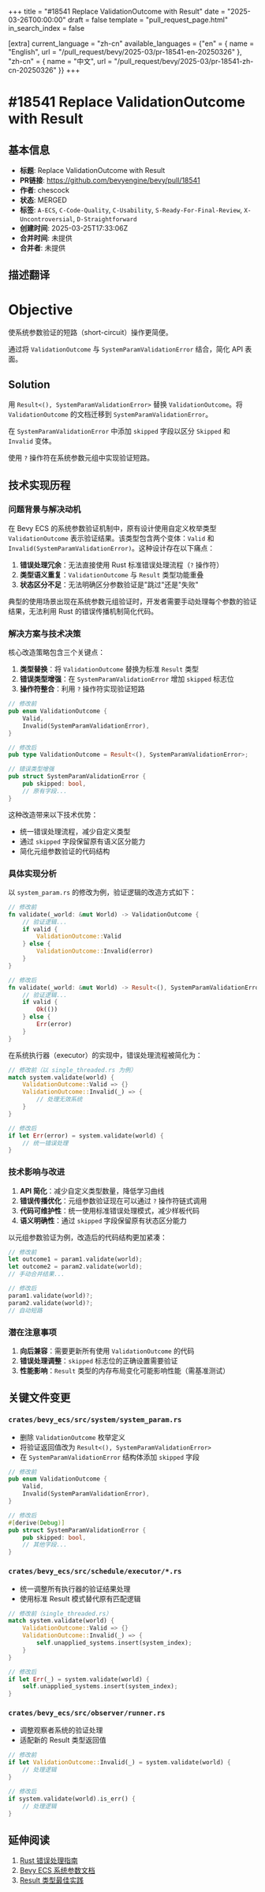 +++
title = "#18541 Replace ValidationOutcome with Result"
date = "2025-03-26T00:00:00"
draft = false
template = "pull_request_page.html"
in_search_index = false

[extra]
current_language = "zh-cn"
available_languages = {"en" = { name = "English", url = "/pull_request/bevy/2025-03/pr-18541-en-20250326" }, "zh-cn" = { name = "中文", url = "/pull_request/bevy/2025-03/pr-18541-zh-cn-20250326" }}
+++

# #18541 Replace ValidationOutcome with Result

## 基本信息
- **标题**: Replace ValidationOutcome with Result
- **PR链接**: https://github.com/bevyengine/bevy/pull/18541
- **作者**: chescock
- **状态**: MERGED
- **标签**: `A-ECS`, `C-Code-Quality`, `C-Usability`, `S-Ready-For-Final-Review`, `X-Uncontroversial`, `D-Straightforward`
- **创建时间**: 2025-03-25T17:33:06Z
- **合并时间**: 未提供
- **合并者**: 未提供

## 描述翻译

# Objective

使系统参数验证的短路（short-circuit）操作更简便。

通过将 `ValidationOutcome` 与 `SystemParamValidationError` 结合，简化 API 表面。

## Solution

用 `Result<(), SystemParamValidationError>` 替换 `ValidationOutcome`。将 `ValidationOutcome` 的文档迁移到 `SystemParamValidationError`。

在 `SystemParamValidationError` 中添加 `skipped` 字段以区分 `Skipped` 和 `Invalid` 变体。

使用 `?` 操作符在系统参数元组中实现验证短路。

## 技术实现历程

### 问题背景与解决动机

在 Bevy ECS 的系统参数验证机制中，原有设计使用自定义枚举类型 `ValidationOutcome` 表示验证结果。该类型包含两个变体：`Valid` 和 `Invalid(SystemParamValidationError)`。这种设计存在以下痛点：

1. **错误处理冗余**：无法直接使用 Rust 标准错误处理流程（`?` 操作符）
2. **类型语义重复**：`ValidationOutcome` 与 `Result` 类型功能重叠
3. **状态区分不足**：无法明确区分参数验证是"跳过"还是"失败"

典型的使用场景出现在系统参数元组验证时，开发者需要手动处理每个参数的验证结果，无法利用 Rust 的错误传播机制简化代码。

### 解决方案与技术决策

核心改造策略包含三个关键点：

1. **类型替换**：将 `ValidationOutcome` 替换为标准 `Result` 类型
2. **错误类型增强**：在 `SystemParamValidationError` 增加 `skipped` 标志位
3. **操作符整合**：利用 `?` 操作符实现验证短路

```rust
// 修改前
pub enum ValidationOutcome {
    Valid,
    Invalid(SystemParamValidationError),
}

// 修改后
pub type ValidationOutcome = Result<(), SystemParamValidationError>;

// 错误类型增强
pub struct SystemParamValidationError {
    pub skipped: bool,
    // 原有字段...
}
```

这种改造带来以下技术优势：
- 统一错误处理流程，减少自定义类型
- 通过 `skipped` 字段保留原有语义区分能力
- 简化元组参数验证的代码结构

### 具体实现分析

以 `system_param.rs` 的修改为例，验证逻辑的改造方式如下：

```rust
// 修改前
fn validate(_world: &mut World) -> ValidationOutcome {
    // 验证逻辑...
    if valid {
        ValidationOutcome::Valid
    } else {
        ValidationOutcome::Invalid(error)
    }
}

// 修改后
fn validate(_world: &mut World) -> Result<(), SystemParamValidationError> {
    // 验证逻辑...
    if valid {
        Ok(())
    } else {
        Err(error)
    }
}
```

在系统执行器（executor）的实现中，错误处理流程被简化为：

```rust
// 修改前（以 single_threaded.rs 为例）
match system.validate(world) {
    ValidationOutcome::Valid => {}
    ValidationOutcome::Invalid(_) => {
        // 处理无效系统
    }
}

// 修改后
if let Err(error) = system.validate(world) {
    // 统一错误处理
}
```

### 技术影响与改进

1. **API 简化**：减少自定义类型数量，降低学习曲线
2. **错误传播优化**：元组参数验证现在可以通过 `?` 操作符链式调用
3. **代码可维护性**：统一使用标准错误处理模式，减少样板代码
4. **语义明确性**：通过 `skipped` 字段保留原有状态区分能力

以元组参数验证为例，改造后的代码结构更加紧凑：

```rust
// 修改前
let outcome1 = param1.validate(world);
let outcome2 = param2.validate(world);
// 手动合并结果...

// 修改后
param1.validate(world)?;
param2.validate(world)?;
// 自动短路
```

### 潜在注意事项

1. **向后兼容**：需要更新所有使用 `ValidationOutcome` 的代码
2. **错误处理调整**：`skipped` 标志位的正确设置需要验证
3. **性能影响**：`Result` 类型的内存布局变化可能影响性能（需基准测试）

## 关键文件变更

### `crates/bevy_ecs/src/system/system_param.rs`
- 删除 `ValidationOutcome` 枚举定义
- 将验证返回值改为 `Result<(), SystemParamValidationError>`
- 在 `SystemParamValidationError` 结构体添加 `skipped` 字段

```rust
// 修改前
pub enum ValidationOutcome {
    Valid,
    Invalid(SystemParamValidationError),
}

// 修改后
#[derive(Debug)]
pub struct SystemParamValidationError {
    pub skipped: bool,
    // 其他字段...
}
```

### `crates/bevy_ecs/src/schedule/executor/*.rs`
- 统一调整所有执行器的验证结果处理
- 使用标准 Result 模式替代原有匹配逻辑

```rust
// 修改前（single_threaded.rs）
match system.validate(world) {
    ValidationOutcome::Valid => {}
    ValidationOutcome::Invalid(_) => {
        self.unapplied_systems.insert(system_index);
    }
}

// 修改后
if let Err(_) = system.validate(world) {
    self.unapplied_systems.insert(system_index);
}
```

### `crates/bevy_ecs/src/observer/runner.rs`
- 调整观察者系统的验证处理
- 适配新的 Result 类型返回值

```rust
// 修改前
if let ValidationOutcome::Invalid(_) = system.validate(world) {
    // 处理逻辑
}

// 修改后
if system.validate(world).is_err() {
    // 处理逻辑
}
```

## 延伸阅读

1. [Rust 错误处理指南](https://doc.rust-lang.org/book/ch09-00-error-handling.html)
2. [Bevy ECS 系统参数文档](https://bevyengine.org/learn/book/ecs/system-params/)
3. [Result 类型最佳实践](https://blog.burntsushi.net/rust-error-handling/)